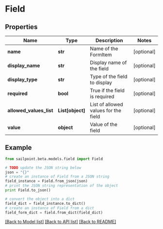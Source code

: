 # Field


## Properties

Name | Type | Description | Notes
------------ | ------------- | ------------- | -------------
**name** | **str** | Name of the FormItem | [optional] 
**display_name** | **str** | Display name of the field | [optional] 
**display_type** | **str** | Type of the field to display | [optional] 
**required** | **bool** | True if the field is required | [optional] 
**allowed_values_list** | **List[object]** | List of allowed values for the field | [optional] 
**value** | **object** | Value of the field | [optional] 

## Example

```python
from sailpoint.beta.models.field import Field

# TODO update the JSON string below
json = "{}"
# create an instance of Field from a JSON string
field_instance = Field.from_json(json)
# print the JSON string representation of the object
print Field.to_json()

# convert the object into a dict
field_dict = field_instance.to_dict()
# create an instance of Field from a dict
field_form_dict = field.from_dict(field_dict)
```
[[Back to Model list]](../README.md#documentation-for-models) [[Back to API list]](../README.md#documentation-for-api-endpoints) [[Back to README]](../README.md)


